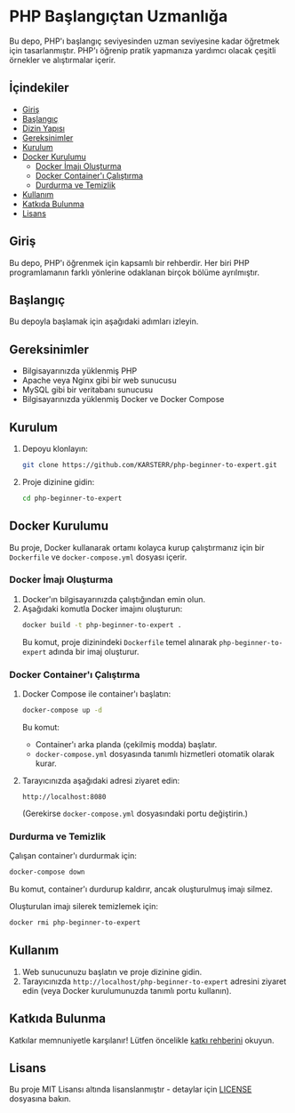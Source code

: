 # PHP Başlangıçtan Uzmanlığa

Bu depo, PHP'ı başlangıç seviyesinden uzman seviyesine kadar öğretmek için tasarlanmıştır. PHP'ı öğrenip pratik yapmanıza yardımcı olacak çeşitli örnekler ve alıştırmalar içerir.

## İçindekiler

- [Giriş](#giriş)
- [Başlangıç](#başlangıç)
- [Dizin Yapısı](#dizin-yapısı)
- [Gereksinimler](#gereksinimler)
- [Kurulum](#kurulum)
- [Docker Kurulumu](#docker-kurulumu)
  - [Docker İmajı Oluşturma](#docker-İmajı-oluşturma)
  - [Docker Container'ı Çalıştırma](#docker-container-çalıştırma)
  - [Durdurma ve Temizlik](#durdurma-ve-temizlik)
- [Kullanım](#kullanım)
- [Katkıda Bulunma](#katkıda-bulunma)
- [Lisans](#lisans)

## Giriş

Bu depo, PHP'ı öğrenmek için kapsamlı bir rehberdir. Her biri PHP programlamanın farklı yönlerine odaklanan birçok bölüme ayrılmıştır.

## Başlangıç

Bu depoyla başlamak için aşağıdaki adımları izleyin.

## Gereksinimler

- Bilgisayarınızda yüklenmiş PHP
- Apache veya Nginx gibi bir web sunucusu
- MySQL gibi bir veritabanı sunucusu
- Bilgisayarınızda yüklenmiş Docker ve Docker Compose

## Kurulum

1. Depoyu klonlayın:
    ```sh
    git clone https://github.com/KARSTERR/php-beginner-to-expert.git
    ```
2. Proje dizinine gidin:
    ```sh
    cd php-beginner-to-expert
    ```

## Docker Kurulumu

Bu proje, Docker kullanarak ortamı kolayca kurup çalıştırmanız için bir `Dockerfile` ve `docker-compose.yml` dosyası içerir.

### Docker İmajı Oluşturma

1. Docker'ın bilgisayarınızda çalıştığından emin olun.
2. Aşağıdaki komutla Docker imajını oluşturun:
    ```sh
    docker build -t php-beginner-to-expert .
    ```
    Bu komut, proje dizinindeki `Dockerfile` temel alınarak `php-beginner-to-expert` adında bir imaj oluşturur.

### Docker Container'ı Çalıştırma

1. Docker Compose ile container'ı başlatın:
    ```sh
    docker-compose up -d
    ```
    Bu komut:
    - Container'ı arka planda (çekilmiş modda) başlatır.
    - `docker-compose.yml` dosyasında tanımlı hizmetleri otomatik olarak kurar.

2. Tarayıcınızda aşağıdaki adresi ziyaret edin:
    ```
    http://localhost:8080
    ```
    (Gerekirse `docker-compose.yml` dosyasındaki portu değiştirin.)

### Durdurma ve Temizlik

Çalışan container'ı durdurmak için:
```sh
docker-compose down
```
Bu komut, container'ı durdurup kaldırır, ancak oluşturulmuş imajı silmez.

Oluşturulan imajı silerek temizlemek için:
```sh
docker rmi php-beginner-to-expert
```

## Kullanım

1. Web sunucunuzu başlatın ve proje dizinine gidin.
2. Tarayıcınızda `http://localhost/php-beginner-to-expert` adresini ziyaret edin (veya Docker kurulumunuzda tanımlı portu kullanın).

## Katkıda Bulunma

Katkılar memnuniyetle karşılanır! Lütfen öncelikle [katkı rehberini](CONTRIBUTING.md) okuyun.

## Lisans

Bu proje MIT Lisansı altında lisanslanmıştır - detaylar için [LICENSE](LICENSE) dosyasına bakın.

